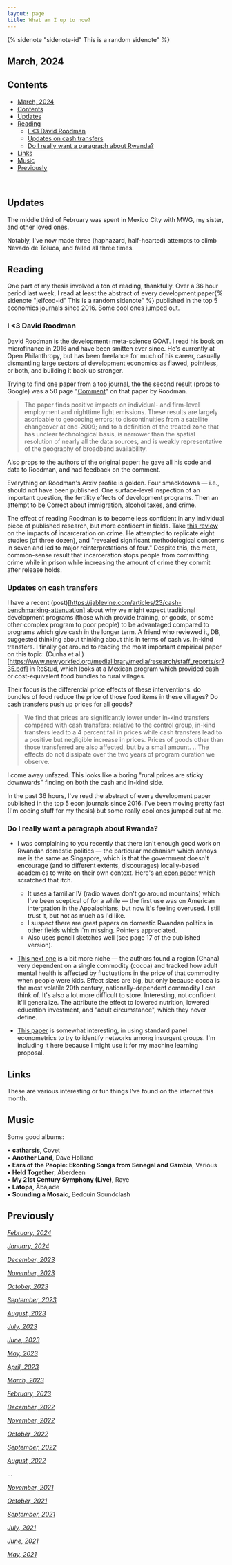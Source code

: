 ```yaml
---
layout: page
title: What am I up to now?
---
```

{% sidenote "sidenote-id" This is a random sidenote" %}  

## March, 2024

## Contents
- [March, 2024](#march-2024)
- [Contents](#contents)
- [Updates](#updates)
- [Reading](#reading)
	- [I \<3 David Roodman](#i-3-david-roodman)
	- [Updates on cash transfers](#updates-on-cash-transfers)
	- [Do I really want a paragraph about Rwanda?](#do-i-really-want-a-paragraph-about-rwanda)
- [Links](#links)
- [Music](#music)
- [Previously](#previously)

<br>
  
## Updates

The middle third of February was spent in Mexico City with MWG, my sister, and other loved ones. 

Notably, I've now made three (haphazard, half-hearted) attempts to climb Nevado de Toluca, and failed all three times. 

## Reading

One part of my thesis involved a ton of reading, thankfully. Over a 36 hour period last week, I read at least the abstract of every development paper{% sidenote "jelfcod-id" This is a random sidenote" %} published in the top 5 economics journals since 2016. Some cool ones jumped out.

### I <3 David Roodman

David Roodman is the development+meta-science GOAT. I read his book on microfinance in 2016 and have been smitten ever since. He's currently at Open Philanthropy, but has been freelance for much of his career, casually dismantling large sectors of development economics as flawed, pointless, or both, and building it back up stronger. 

Trying to find one paper from a top journal, the the second result (props to Google) was a 50 page "[Comment](https://arxiv.org/pdf/2401.13694.pdf)" on that paper by Roodman. 

> The paper finds positive impacts on individual- and firm-level employment and nighttime light emissions. These results are largely ascribable to geocoding errors; to discontinuities from a satellite changeover at end-2009; and to a definition of the treated zone that has unclear technological basis, is narrower than the spatial resolution of nearly all the data sources, and is weakly representative of the geography of broadband availability.

Also props to the authors of the original paper: he gave all his code and data to Roodman, and had feedback on the comment.

Everything on Roodman's Arxiv profile is golden. Four smackdowns — i.e., should not have been published. One surface-level inspection of an important question, the fertility effects of development programs. Then an attempt to be Correct about immigration, alcohol taxes, and crime.

The effect of reading Roodman is to become less confident in any individual piece of published research, but more confident in fields. Take [this review](https://arxiv.org/pdf/2007.10268.pdf) on the impacts of incarceration on crime. He attempted to replicate eight studies (of three dozen), and "revealed significant methodological concerns in seven and led to major reinterpretations of four." Despite this, the meta, common-sense result that incarceration stops people from committing crime while in prison while increasing the amount of crime they commit after release holds. 

### Updates on cash transfers

I have a recent (post)[https://jablevine.com/articles/23/cash-benchmarking-attenuation] about why we might expect traditional development programs (those which provide training, or goods, or some other complex program to poor people) to be advantaged compared to programs which give cash in the longer term. A friend who reviewed it, DB, suggested thinking about thinking about this in terms of cash vs. in-kind transfers. I finally got around to reading the most important empirical paper on this topic: (Cunha et al.)[https://www.newyorkfed.org/medialibrary/media/research/staff_reports/sr735.pdf] in ReStud, which looks at a Mexican program which provided cash or cost-equivalent food bundles to rural villages.

Their focus is the differential price effects of these interventions: do bundles of food reduce the price of those food items in these villages? Do cash transfers push up prices for all goods?

> We find that prices are significantly lower under in-kind transfers compared with cash transfers; relative to the control group, in-kind transfers lead to a 4 percent fall in prices while cash transfers lead to a positive but negligible increase in prices. Prices of goods other than those transferred are also affected, but by a small amount.
> ..
> The effects do not dissipate over the two years of program duration we observe.

I come away unfazed.  This looks like a boring "rural prices are sticky downwards" finding on both the cash and in-kind side. 


In the past 36 hours, I've read the abstract of every development paper published in the top 5 econ journals since 2016. I've been moving pretty fast (I'm coding stuff for my thesis) but some really cool ones jumped out at me. 

### Do I really want a paragraph about Rwanda? 

- I was complaining to you recently that there isn't enough good work on Rwandan domestic politics — the particular mechanism which annoys me is the same as Singapore, which is that the government doesn't encourage (and to different extents, discourages) locally-based academics to write on their own context. Here's [an econ paper]([https://doi.org/10.1086/701441](https://doi.org/10.1086/701441)) which scratched that itch. 
	- It uses a familiar IV (radio waves don't go around mountains) which I've been sceptical of for a while — the first use was on American intergration in the Appalachians, but now it's feeling overused. I still trust it, but not as much as I'd like. 
	- I suspect there are great papers on domestic Rwandan politics in other fields which I'm missing. Pointers appreciated.
	- Also uses pencil sketches well (see page 17 of the published version).


- [This next one](https://wrap.warwick.ac.uk/99423/7/WRAP-early-life-circumstance-adult-mental-health-Fenske-2018.pdf) is a bit more niche — the authors found a region (Ghana) very dependent on a single commodity (cocoa) and tracked how adult mental health is affected by fluctuations in the price of that commodity when people were kids. Effect sizes are big, but only because cocoa is the most volatile 20th century, nationally-dependent commodity I can think of. It's also a lot more difficult to store. Interesting, not confident it'll generalize. The attribute the effect to lowered nutrition, lowered education investment, and "adult circumstance", which they never define. 

- [This paper](https://ftrebbi.com/research/TW.pdf) is somewhat interesting, in using standard panel econometrics to try to identify networks among insurgent groups. I'm including it here because I might use it for my machine learning proposal.



## Links

These are various interesting or fun things I've found on the internet this month.

## Music

Some good albums:

• **catharsis**, Covet
<br>
• **Another Land**, Dave Holland
<br>
• **Ears of the People: Ekonting Songs from Senegal and Gambia**, Various
<br>
• **Held Together**, Aberdeen
<br>
• **My 21st Century Symphony (Live)**, Raye
<br>
• **Latopa**, Àbájade
<br>
• **Sounding a Mosaic**, Bedouin Soundclash

## Previously

*[February, 2024](https://jablevine.com/older/february_2024)*

*[January, 2024](https://jablevine.com/older/january_2024)*

*[December, 2023](https://jablevine.com/older/December_2023)*

*[November, 2023](https://jablevine.com/older/November_2023)*

*[October, 2023](https://jablevine.com/older/October_2023)*

*[September, 2023](https://jablevine.com/older/September_2023)*

*[August, 2023](https://jablevine.com/older/August_2023)*

*[July, 2023](https://jablevine.com/older/July_2023)*

*[June, 2023](https://jablevine.com/older/June_2023)*

*[May, 2023](https://jablevine.com/older/May_2023)*

*[April, 2023](https://jablevine.com/older/April_2023)*

*[March, 2023](https://jablevine.com/older/march_2023)*

*[February, 2023](https://jablevine.com/older/february_2023)*

*[December, 2022](https://jablevine.com/older/december_2022)*

*[November, 2022](https://jablevine.com/older/november_2022)*

*[October, 2022](https://jablevine.com/older/october_2022)*

*[September, 2022](https://jablevine.com/older/september_2022)*

*[August, 2022](https://jablevine.com/older/august_2022)*

...

*[November, 2021](https://jablevine.com/older/november_2021)*

*[October, 2021](https://jablevine.com/older/october_2021)*

*[September, 2021](https://jablevine.com/older/september_2021)*

*[July, 2021](https://jablevine.com/older/july_2021)*

*[June, 2021](https://jablevine.com/older/june_2021)*

*[May, 2021](https://jablevine.com/older/may_2021)*